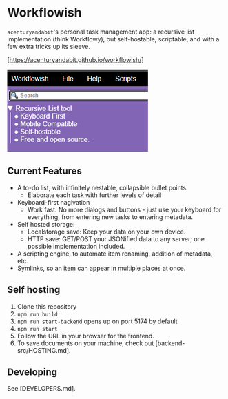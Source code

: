 # Workflowish

`acenturyandabit`'s personal task management app: a recursive list implementation (think Workflowy), but self-hostable, scriptable, and with a few extra tricks up its sleeve.

[https://acenturyandabit.github.io/workflowish/]

![Workflowish Screenshot](./public/readme-screenshot.png)

## Current Features

- A to-do list, with infinitely nestable, collapsible bullet points.
  - Elaborate each task with further levels of detail
- Keyboard-first nagivation
  - Work fast. No more dialogs and buttons - just use your keyboard for everything, from entering new tasks to entering metadata.
- Self hosted storage:
  - Localstorage save: Keep your data on your own device.
  - HTTP save: GET/POST your JSONified data to any server; one possible implementation included.
- A scripting engine, to automate item renaming, addition of metadata, etc.
- Symlinks, so an item can appear in multiple places at once.

## Self hosting

1. Clone this repository
2. `npm run build`
3. `npm run start-backend` opens up on port 5174 by default
4. `npm run start`
5. Follow the URL in your browser for the frontend.
6. To save documents on your machine, check out [backend-src/HOSTING.md].

## Developing

See [DEVELOPERS.md].
